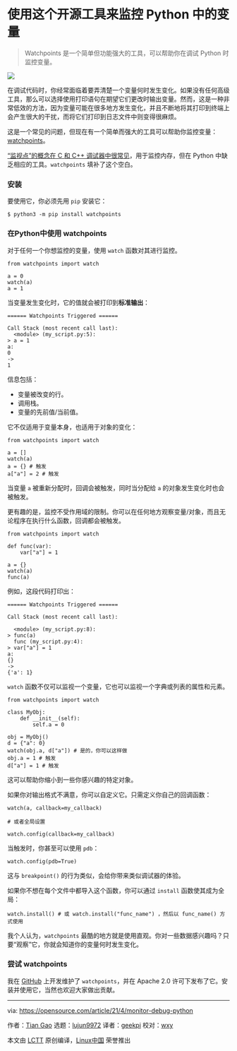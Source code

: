 [#]: subject: (Use this open source tool to monitor variables in Python)
[#]: via: (https://opensource.com/article/21/4/monitor-debug-python)
[#]: author: (Tian Gao https://opensource.com/users/gaogaotiantian)
[#]: collector: (lujun9972)
[#]: translator: (geekpi)
[#]: reviewer: (wxy)
[#]: publisher: ( )
[#]: url: ( )

使用这个开源工具来监控 Python 中的变量
======

> Watchpoints 是一个简单但功能强大的工具，可以帮助你在调试 Python 时监控变量。

![](https://img.linux.net.cn/data/attachment/album/202104/08/231614imw8zqfncz5qwwow.jpg)

在调试代码时，你经常面临着要弄清楚一个变量何时发生变化。如果没有任何高级工具，那么可以选择使用打印语句在期望它们更改时输出变量。然而，这是一种非常低效的方法，因为变量可能在很多地方发生变化，并且不断地将其打印到终端上会产生很大的干扰，而将它们打印到日志文件中则变得很麻烦。

这是一个常见的问题，但现在有一个简单而强大的工具可以帮助你监控变量：[watchpoints][2]。

[“监视点”的概念在 C 和 C++ 调试器中很常见][3]，用于监控内存，但在 Python 中缺乏相应的工具。`watchpoints` 填补了这个空白。

### 安装

要使用它，你必须先用 `pip` 安装它：

```
$ python3 -m pip install watchpoints
```

### 在Python中使用 watchpoints

对于任何一个你想监控的变量，使用 `watch` 函数对其进行监控。

```
from watchpoints import watch

a = 0
watch(a)
a = 1
```

当变量发生变化时，它的值就会被打印到**标准输出**：

```
====== Watchpoints Triggered ======

Call Stack (most recent call last):
  <module> (my_script.py:5):
> a = 1
a:
0
->
1
```

信息包括：

  * 变量被改变的行。
  * 调用栈。
  * 变量的先前值/当前值。

它不仅适用于变量本身，也适用于对象的变化：

```
from watchpoints import watch

a = []
watch(a)
a = {} # 触发
a["a"] = 2 # 触发
```

当变量 `a` 被重新分配时，回调会被触发，同时当分配给 `a` 的对象发生变化时也会被触发。

更有趣的是，监控不受作用域的限制。你可以在任何地方观察变量/对象，而且无论程序在执行什么函数，回调都会被触发。

```
from watchpoints import watch

def func(var):
    var["a"] = 1

a = {}
watch(a)
func(a)
```

例如，这段代码打印出：

```
====== Watchpoints Triggered ======

Call Stack (most recent call last):

  <module> (my_script.py:8):
> func(a)
  func (my_script.py:4):
> var["a"] = 1
a:
{}
->
{'a': 1}
```

`watch` 函数不仅可以监视一个变量，它也可以监视一个字典或列表的属性和元素。

```
from watchpoints import watch

class MyObj:
    def __init__(self):
        self.a = 0

obj = MyObj()
d = {"a": 0}
watch(obj.a, d["a"]) # 是的，你可以这样做
obj.a = 1 # 触发
d["a"] = 1 # 触发
```

这可以帮助你缩小到一些你感兴趣的特定对象。

如果你对输出格式不满意，你可以自定义它。只需定义你自己的回调函数：

```
watch(a, callback=my_callback)

# 或者全局设置

watch.config(callback=my_callback)
```

当触发时，你甚至可以使用 `pdb`：

```
watch.config(pdb=True)
```

这与 `breakpoint()` 的行为类似，会给你带来类似调试器的体验。

如果你不想在每个文件中都导入这个函数，你可以通过 `install` 函数使其成为全局：

```
watch.install() # 或 watch.install("func_name") ，然后以 func_name() 方式使用
```

我个人认为，`watchpoints` 最酷的地方就是使用直观。你对一些数据感兴趣吗？只要“观察”它，你就会知道你的变量何时发生变化。

### 尝试 watchpoints

我在 [GitHub][2] 上开发维护了 `watchpoints`，并在 Apache 2.0 许可下发布了它。安装并使用它，当然也欢迎大家做出贡献。

--------------------------------------------------------------------------------

via: https://opensource.com/article/21/4/monitor-debug-python

作者：[Tian Gao][a]
选题：[lujun9972][b]
译者：[geekpi](https://github.com/geekpi)
校对：[wxy](https://github.com/wxy)

本文由 [LCTT](https://github.com/LCTT/TranslateProject) 原创编译，[Linux中国](https://linux.cn/) 荣誉推出

[a]: https://opensource.com/users/gaogaotiantian
[b]: https://github.com/lujun9972
[1]: https://opensource.com/sites/default/files/styles/image-full-size/public/lead-images/look-binoculars-sight-see-review.png?itok=NOw2cm39 (Looking back with binoculars)
[2]: https://github.com/gaogaotiantian/watchpoints
[3]: https://opensource.com/article/21/3/debug-code-gdb
